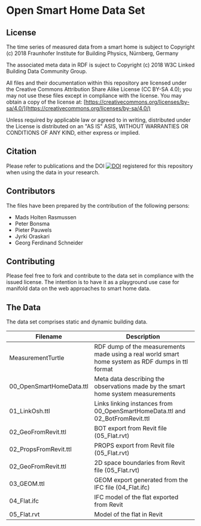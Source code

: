 # Open Smart Home Data Set

## License

The time series of measured data from a smart home is subject to Copyright (c) 2018 Fraunhofer Institute for Building Physics, Nürnberg, Germany

The associated meta data in RDF is suject to Copyright (c) 2018 W3C Linked Building Data Community Group.

All files and their documentation within this repository are licensed under the Creative Commons Attribution Share Alike License  (CC BY-SA 4.0); you may not use these files except in compliance with the license. You may obtain a copy of the license at: [https://creativecommons.org/licenses/by-sa/4.0/](https://creativecommons.org/licenses/by-sa/4.0/)

Unless required by applicable law or agreed to in writing, distributed under the License is distributed on an "AS IS" ASIS, WITHOUT WARRANTIES OR CONDITIONS OF ANY KIND, either express or implied.

## Citation

Please refer to publications and the DOI [![DOI](https://zenodo.org/badge/120334357.svg)](https://zenodo.org/badge/latestdoi/120334357) registered for this repository when using the data in your research.

## Contributors

The files have been prepared by the contribution of the following persons:

- Mads Holten Rasmussen
- Peter Bonsma
- Pieter Pauwels
- Jyrki Oraskari
- Georg Ferdinand Schneider

## Contributing

Please feel free to fork and contribute to the data set in compliance with the issued license. The intention is to have it as a playground use case for manifold data on the web approaches to smart home data.

## The Data

The data set comprises static and dynamic building data. 

Filename | Description
--- | --- 
MeasurementTurtle | RDF dump of the measurements made using a real world smart home system as RDF dumps in ttl format
00_OpenSmartHomeData.ttl | Meta data describing the observations made by the smart home system measurements
01_LinkOsh.ttl | Links linking instances from 00_OpenSmartHomeData.ttl and 02_BotFromRevit.ttl
02_GeoFromRevit.ttl | BOT export from Revit file (05_Flat.rvt)
02_PropsFromRevit.ttl | PROPS export from Revit file (05_Flat.rvt)
02_GeoFromRevit.ttl | 2D space boundaries from Revit file (05_Flat.rvt)
03_GEOM.ttl | GEOM export generated from the IFC file (04_Flat.ifc)
04_Flat.ifc | IFC model of the flat exported from Revit
05_Flat.rvt | Model of the flat in Revit
